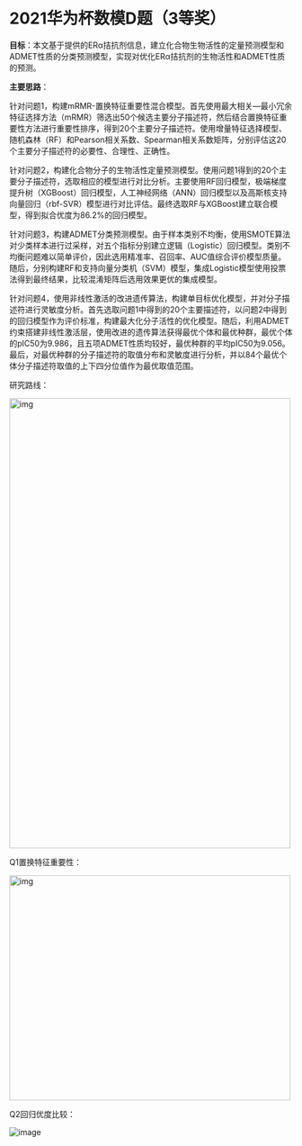 # 2021华为杯数模D题（3等奖）
**目标**：本文基于提供的ERα拮抗剂信息，建立化合物生物活性的定量预测模型和ADMET性质的分类预测模型，实现对优化ERα拮抗剂的生物活性和ADMET性质的预测。

**主要思路**：

针对问题1，构建mRMR-置换特征重要性混合模型。首先使用最大相关—最小冗余特征选择方法（mRMR）筛选出50个候选主要分子描述符，然后结合置换特征重要性方法进行重要性排序，得到20个主要分子描述符。使用增量特征选择模型、随机森林（RF）和Pearson相关系数、Spearman相关系数矩阵，分别评估这20个主要分子描述符的必要性、合理性、正确性。

针对问题2，构建化合物分子的生物活性定量预测模型。使用问题1得到的20个主要分子描述符，选取相应的模型进行对比分析。主要使用RF回归模型，极端梯度提升树（XGBoost）回归模型，人工神经网络（ANN）回归模型以及高斯核支持向量回归（rbf-SVR）模型进行对比评估。最终选取RF与XGBoost建立联合模型，得到拟合优度为86.2%的回归模型。

针对问题3，构建ADMET分类预测模型。由于样本类别不均衡，使用SMOTE算法对少类样本进行过采样，对五个指标分别建立逻辑（Logistic）回归模型。类别不均衡问题难以简单评价，因此选用精准率、召回率、AUC值综合评价模型质量。随后，分别构建RF和支持向量分类机（SVM）模型，集成Logistic模型使用投票法得到最终结果，比较混淆矩阵后选用效果更优的集成模型。

针对问题4，使用非线性激活的改进遗传算法，构建单目标优化模型，并对分子描述符进行灵敏度分析。首先选取问题1中得到的20个主要描述符，以问题2中得到的回归模型作为评价标准，构建最大化分子活性的优化模型。随后，利用ADMET约束搭建非线性激活层，使用改进的遗传算法获得最优个体和最优种群，最优个体的pIC50为9.986，且五项ADMET性质均较好，最优种群的平均pIC50为9.056。最后，对最优种群的分子描述符的取值分布和灵敏度进行分析，并以84个最优个体分子描述符取值的上下四分位值作为最优取值范围。

研究路线：

<img src="https://user-images.githubusercontent.com/75946871/146674156-e9029eed-7e3e-4d0c-890f-4f5511d8b408.png" alt="img" width="500" height="800" />

Q1置换特征重要性：

<img src="https://user-images.githubusercontent.com/75946871/146674238-619132ea-293d-43a0-a6bc-85f092b0e3de.png" alt="img" width="500" height="400"/>

Q2回归优度比较：

![image](https://user-images.githubusercontent.com/75946871/146674224-ab93ced5-725e-45d1-8e7a-15b47daad0d1.png)
